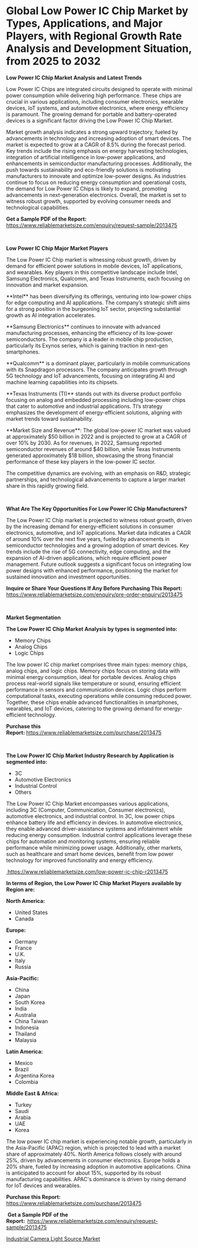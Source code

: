 <p><h1>Global Low Power IC Chip Market by Types, Applications, and Major Players, with Regional Growth Rate Analysis and Development Situation, from 2025 to 2032</h1></p><p><strong>Low Power IC Chip Market Analysis and Latest Trends</strong></p>
<p><p>Low Power IC Chips are integrated circuits designed to operate with minimal power consumption while delivering high performance. These chips are crucial in various applications, including consumer electronics, wearable devices, IoT systems, and automotive electronics, where energy efficiency is paramount. The growing demand for portable and battery-operated devices is a significant factor driving the Low Power IC Chip Market.</p><p>Market growth analysis indicates a strong upward trajectory, fueled by advancements in technology and increasing adoption of smart devices. The market is expected to grow at a CAGR of 8.5% during the forecast period. Key trends include the rising emphasis on energy harvesting technologies, integration of artificial intelligence in low-power applications, and enhancements in semiconductor manufacturing processes. Additionally, the push towards sustainability and eco-friendly solutions is motivating manufacturers to innovate and optimize low-power designs. As industries continue to focus on reducing energy consumption and operational costs, the demand for Low Power IC Chips is likely to expand, promoting advancements in next-generation electronics. Overall, the market is set to witness robust growth, supported by evolving consumer needs and technological capabilities.</p></p>
<p><strong>Get a Sample PDF of the Report:&nbsp;</strong> <a href="https://www.reliablemarketsize.com/enquiry/request-sample/2013475?utm_campaign=1832&utm_medium=2&utm_source=Github&utm_content=ia&utm_term=13022025&utm_id=low-power-ic-chip">https://www.reliablemarketsize.com/enquiry/request-sample/2013475</a></p>
<p>&nbsp;</p>
<p><strong>Low Power IC Chip Major Market Players</strong></p>
<p><p>The Low Power IC Chip market is witnessing robust growth, driven by demand for efficient power solutions in mobile devices, IoT applications, and wearables. Key players in this competitive landscape include Intel, Samsung Electronics, Qualcomm, and Texas Instruments, each focusing on innovation and market expansion.</p><p>**Intel** has been diversifying its offerings, venturing into low-power chips for edge computing and AI applications. The company’s strategic shift aims for a strong position in the burgeoning IoT sector, projecting substantial growth as AI integration accelerates.</p><p>**Samsung Electronics** continues to innovate with advanced manufacturing processes, enhancing the efficiency of its low-power semiconductors. The company is a leader in mobile chip production, particularly its Exynos series, which is gaining traction in next-gen smartphones.</p><p>**Qualcomm** is a dominant player, particularly in mobile communications with its Snapdragon processors. The company anticipates growth through 5G technology and IoT advancements, focusing on integrating AI and machine learning capabilities into its chipsets.</p><p>**Texas Instruments (TI)** stands out with its diverse product portfolio focusing on analog and embedded processing including low-power chips that cater to automotive and industrial applications. TI’s strategy emphasizes the development of energy-efficient solutions, aligning with market trends toward sustainability.</p><p>**Market Size and Revenue**: The global low-power IC market was valued at approximately $50 billion in 2022 and is projected to grow at a CAGR of over 10% by 2030. As for revenues, in 2022, Samsung reported semiconductor revenues of around $40 billion, while Texas Instruments generated approximately $18 billion, showcasing the strong financial performance of these key players in the low-power IC sector. </p><p>The competitive dynamics are evolving, with an emphasis on R&D, strategic partnerships, and technological advancements to capture a larger market share in this rapidly growing field.</p></p>
<p>&nbsp;</p>
<p><strong>What Are The Key Opportunities For Low Power IC Chip Manufacturers?</strong></p>
<p><p>The Low Power IC Chip market is projected to witness robust growth, driven by the increasing demand for energy-efficient solutions in consumer electronics, automotive, and IoT applications. Market data indicates a CAGR of around 10% over the next five years, fueled by advancements in semiconductor technologies and a growing adoption of smart devices. Key trends include the rise of 5G connectivity, edge computing, and the expansion of AI-driven applications, which require efficient power management. Future outlook suggests a significant focus on integrating low power designs with enhanced performance, positioning the market for sustained innovation and investment opportunities.</p></p>
<p><strong>Inquire or Share Your Questions If Any Before Purchasing This Report:</strong> <a href="https://www.reliablemarketsize.com/enquiry/pre-order-enquiry/2013475?utm_campaign=1832&utm_medium=2&utm_source=Github&utm_content=ia&utm_term=13022025&utm_id=low-power-ic-chip">https://www.reliablemarketsize.com/enquiry/pre-order-enquiry/2013475</a></p>
<p>&nbsp;</p>
<p><strong>Market Segmentation</strong></p>
<p><strong>The Low Power IC Chip Market Analysis by types is segmented into:</strong></p>
<p><ul><li>Memory Chips</li><li>Analog Chips</li><li>Logic Chips</li></ul></p>
<p><p>The low power IC chip market comprises three main types: memory chips, analog chips, and logic chips. Memory chips focus on storing data with minimal energy consumption, ideal for portable devices. Analog chips process real-world signals like temperature or sound, ensuring efficient performance in sensors and communication devices. Logic chips perform computational tasks, executing operations while consuming reduced power. Together, these chips enable advanced functionalities in smartphones, wearables, and IoT devices, catering to the growing demand for energy-efficient technology.</p></p>
<p><strong>Purchase this Report:&nbsp;</strong><a href="https://www.reliablemarketsize.com/purchase/2013475?utm_campaign=1832&utm_medium=2&utm_source=Github&utm_content=ia&utm_term=13022025&utm_id=low-power-ic-chip">https://www.reliablemarketsize.com/purchase/2013475</a></p>
<p>&nbsp;</p>
<p><strong>The Low Power IC Chip Market Industry Research by Application is segmented into:</strong></p>
<p><ul><li>3C</li><li>Automotive Electronics</li><li>Industrial Control</li><li>Others</li></ul></p>
<p><p>The Low Power IC Chip Market encompasses various applications, including 3C (Computer, Communication, Consumer electronics), automotive electronics, and industrial control. In 3C, low power chips enhance battery life and efficiency in devices. In automotive electronics, they enable advanced driver-assistance systems and infotainment while reducing energy consumption. Industrial control applications leverage these chips for automation and monitoring systems, ensuring reliable performance while minimizing power usage. Additionally, other markets, such as healthcare and smart home devices, benefit from low power technology for improved functionality and energy efficiency.</p></p>
<p><a href="https://www.reliablemarketsize.com/low-power-ic-chip-r2013475?utm_campaign=1832&utm_medium=2&utm_source=Github&utm_content=ia&utm_term=13022025&utm_id=low-power-ic-chip">&nbsp;https://www.reliablemarketsize.com/low-power-ic-chip-r2013475</a></p>
<p><strong>In terms of Region, the Low Power IC Chip Market Players available by Region are:</strong></p>
<p>
    <p> <strong> North America: </strong>
        <ul>
            <li>United States</li>
            <li>Canada</li>
        </ul>
        </p> 
    <p> <strong> Europe: </strong>
        <ul>
            <li>Germany</li>
            <li>France</li>
            <li>U.K.</li>
            <li>Italy</li>
            <li>Russia</li>
        </ul>
        </p> 
    <p> <strong> Asia-Pacific: </strong>
        <ul>
            <li>China</li>
            <li>Japan</li>
            <li>South Korea</li>
            <li>India</li>
            <li>Australia</li>
            <li>China Taiwan</li>
            <li>Indonesia</li>
            <li>Thailand</li>
            <li>Malaysia</li>
        </ul>
        </p> 
    <p> <strong> Latin America: </strong>
        <ul>
            <li>Mexico</li>
            <li>Brazil</li>
            <li>Argentina Korea</li>
            <li>Colombia</li>
        </ul>
        </p> 
    <p> <strong> Middle East & Africa: </strong>
        <ul>
            <li>Turkey</li>
            <li>Saudi</li>
            <li>Arabia</li>
            <li>UAE</li>
            <li>Korea</li>
        </ul>
    </p>
    </p>
<p><p>The low power IC chip market is experiencing notable growth, particularly in the Asia-Pacific (APAC) region, which is projected to lead with a market share of approximately 40%. North America follows closely with around 25%, driven by advancements in consumer electronics. Europe holds a 20% share, fueled by increasing adoption in automotive applications. China is anticipated to account for about 15%, supported by its robust manufacturing capabilities. APAC's dominance is driven by rising demand for IoT devices and wearables.</p></p>
<p><strong>Purchase this Report: </strong><a href="https://www.reliablemarketsize.com/purchase/2013475?utm_campaign=1832&utm_medium=2&utm_source=Github&utm_content=ia&utm_term=13022025&utm_id=low-power-ic-chip">https://www.reliablemarketsize.com/purchase/2013475</a></p>
<p>&nbsp;<strong>Get a Sample PDF of the Report:&nbsp;&nbsp;</strong><a href="https://www.reliablemarketsize.com/enquiry/request-sample/2013475?utm_campaign=1832&utm_medium=2&utm_source=Github&utm_content=ia&utm_term=13022025&utm_id=low-power-ic-chip">https://www.reliablemarketsize.com/enquiry/request-sample/2013475</a></p>
<p><strong></strong></p>
<p><p><a href="https://github.com/AKSHATREPORTPRIME/Market-Research-Report-List-7/blob/main/industrial-camera-light-source-market.md?utm_campaign=1832&utm_medium=2&utm_source=Github&utm_content=ia&utm_term=13022025&utm_id=low-power-ic-chip">Industrial Camera Light Source Market</a></p></p>